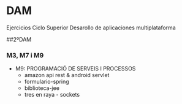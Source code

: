 # DAM
Ejercicios Ciclo Superior Desarollo de aplicaciones multiplataforma

##2ºDAM

### M3, M7 i M9
- M9: PROGRAMACIÓ DE SERVEIS I PROCESSOS
  -   amazon api rest & android servlet
  -   formulario-spring
  -   biblioteca-jee
  -   tres en raya - sockets
